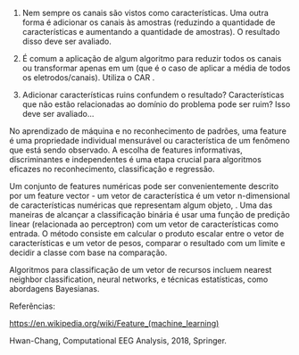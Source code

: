 1) Nem sempre os canais são vistos como características. Uma outra forma é adicionar os canais às amostras (reduzindo a quantidade de características e aumentando a quantidade de amostras). O resultado disso deve ser avaliado.

2) É comum a aplicação de algum algoritmo para reduzir todos os canais ou transformar apenas em um (que é o caso de aplicar a média de todos os eletrodos/canais).
Utiliza o CAR .

3) Adicionar características ruins confundem o resultado? Características que não estão relacionadas ao domínio do problema pode ser ruim? Isso deve ser avaliado...


No aprendizado de máquina e no reconhecimento de padrões, 
uma feature é uma propriedade individual mensurável ou característica de um fenômeno que está sendo observado. 
A escolha de features informativas, discriminantes e independentes é uma etapa crucial para algoritmos eficazes
 no reconhecimento, classificação e regressão.

Um conjunto de features numéricas pode ser convenientemente descrito por um feature vector - um vetor de característica é um vetor n-dimensional de características numéricas que representam algum objeto, . Uma das maneiras de alcançar a classificação binária é usar uma função de predição linear (relacionada ao perceptron) com um vetor de características como entrada. O método consiste em calcular o produto escalar entre o vetor de características e um vetor de pesos, comparar o resultado com um limite e decidir a classe com base na comparação.

Algoritmos para classificação de um vetor de recursos incluem nearest neighbor classification, neural networks, e técnicas estatísticas, como abordagens Bayesianas.

Referências:

https://en.wikipedia.org/wiki/Feature_(machine_learning)

Hwan-Chang, Computational EEG Analysis, 2018, Springer.
